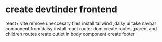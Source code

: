 # create devtinder frontend
react+ vite
remove uneccesary files
install tailwind ,daisy ui
take navbar component from daisy 
install react router dom
create routes ,parent and children routes
create outlet in body component
create footer